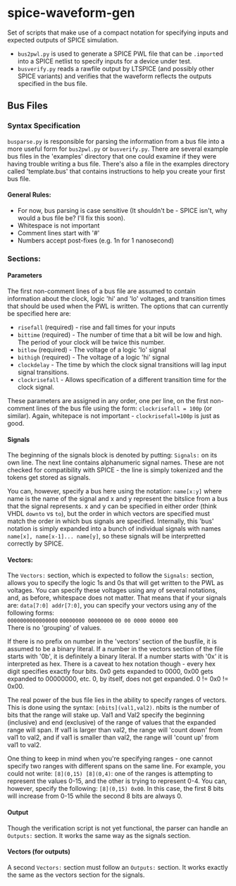 # spice-waveform-gen
Set of scripts that make use of a compact notation for specifying inputs and
expected outputs of SPICE simulation.
* `bus2pwl.py` is used to generate a SPICE PWL file that can be `.import`ed
into a SPICE netlist to specify inputs for a device under test.
* `busverify.py` reads a rawfile output by LTSPICE (and possibly other SPICE
variants) and verifies that the waveform reflects the outputs specified in
the bus file.

## Bus Files
### Syntax Specification
`busparse.py` is responsible for parsing the information from a bus file
into a more useful form for `bus2pwl.py` or `busverify.py`. There are
several example bus files in the 'examples' directory that one could
examine if they were having trouble writing a bus file. There's also a
file in the examples directory called 'template.bus' that contains
instructions to help you create your first bus file.
#### General Rules:
* For now, bus parsing is case sensitive (It shouldn't be - SPICE isn't,
why would a bus file be? I'll fix this soon).
* Whitespace is not important
* Comment lines start with '#'
* Numbers accept post-fixes (e.g. 1n for 1 nanosecond)
### Sections:
#### Parameters
The first non-comment lines of a bus file are assumed to contain information
about the clock, logic 'hi' and 'lo' voltages, and transition times that
should be used when the PWL is written. The options that can currently be
specified here are:
* `risefall` (required) - rise and fall times for your inputs
* `bittime` (required) - The number of time that a bit will be low and high.
The period of your clock will be twice this number.
* `bitlow` (required) - The voltage of a logic 'lo' signal
* `bithigh` (required) - The voltage of a logic 'hi' signal
* `clockdelay` - The time by which the clock signal transitions will
lag input signal transitions.
* `clockrisefall` - Allows specification of a different transition time for
the clock signal.

These parameters are assigned in any order, one per line, on the first non-comment lines
of the bus file using the form: `clockrisefall = 100p` (or similar). Again,
whitepace is not important - `clockrisefall=100p` is just as good.
#### Signals
The beginning of the signals block is denoted by putting: `Signals:` on its own line.
The next line contains alphanumeric signal names. These are not checked for compatibility
with SPICE - the line is simply tokenized and the tokens get stored as signals.

You can, however, specify a bus here using the notation: `name[x:y]` where name is the
name of the signal and x and y represent the bitslice from a bus that the signal represents. 
x and y can be specified in either order (think VHDL `downto` vs `to`), but the order in
which vectors are specified must match the order in which bus signals are specified.
Internally, this 'bus' notation is simply expanded into a bunch of individual signals
with names `name[x], name[x-1]... name[y]`, so these signals will be interpretted correctly
by SPICE. 

#### Vectors:
The `Vectors:` section, which is expected to follow the `Signals:` section,
allows you to specify the logic 1s and 0s that will get written to
the PWL as voltages. You can specify these voltages using any of several notations, and, as before,
whitespace does not matter. That means that if your signals are: `data[7:0] addr[7:0]`, you can specify
your vectors using any of the following forms:  
`0000000000000000`
`00000000 00000000`
`00 00 0000 00000 000`  
There is no 'grouping' of values.

If there is no prefix on number in the 'vectors' section of the busfile, it is assumed
to be a binary literal. If a number in the vectors section of the file starts with '0b',
it is definitely a binary literal. If a number starts with '0x' it is interpreted as hex.
There is a caveat to hex notation though - every hex digit specifies exactly four bits.
0x0 gets expanded to 0000, 0x00 gets expanded to 00000000, etc. 0, by itself, does not
get expanded. 0 != 0x0 != 0x00.

The real power of the bus file lies in the ability to specify ranges of vectors. This is
done using the syntax: `[nbits](val1,val2)`. nbits is the number of bits that the range
will stake up. Val1 and Val2 specify the beginning (inclusive) and end (exclusive) of
the range of values that the expanded range will span. If val1 is larger than val2, the
range will 'count down' from val1 to val2, and if val1 is smaller than val2, the range
will 'count up' from val1 to val2.

One thing to keep in mind when you're specifying ranges - one cannot specify two ranges
with different spans on the same line. For example, you could not write:
`[8](0,15) [8](0,4)`: one of the ranges is attempting to represent the values 0-15, and
the other is trying to represent 0-4. You can, however, specify the following:
`[8](0,15) 0x00`. In this case, the first 8 bits will increase from 0-15 while the 
second 8 bits are always 0.

#### Output
Though the verification script is not yet functional, the parser can handle an `Outputs:`
section. It works the same way as the signals section.

#### Vectors (for outputs)
A second `Vectors:` section must follow an `Outputs:` section. It works exactly the same
as the vectors section for the signals.
